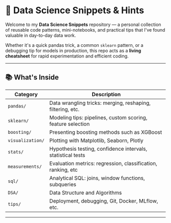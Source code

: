 # 🔬 Data Science Snippets & Hints

Welcome to my **Data Science Snippets** repository — a personal collection of reusable code patterns, mini-notebooks, and practical tips that I've found valuable in day-to-day data work.

Whether it's a quick pandas trick, a common `sklearn` pattern, or a debugging tip for models in production, this repo acts as a **living cheatsheet** for rapid experimentation and efficient coding.

---

## 📚 What's Inside

| Category         | Description                                                  |
|------------------|--------------------------------------------------------------|
| `pandas/`        | Data wrangling tricks: merging, reshaping, filtering, etc.   |
| `sklearn/`       | Modeling tips: pipelines, custom scoring, feature selection  |
| `boosting/`      | Presenting boosting methods such as XGBoost                  |
| `visualization/` | Plotting with Matplotlib, Seaborn, Plotly                    |
| `stats/`         | Hypothesis testing, confidence intervals, statistical tests  |
| `measurements/`  | Evaluation metrics: regression, classification, ranking, etc |
| `sql/`           | Analytical SQL: joins, window functions, subqueries          |
| `DSA/`           | Data Structure and Algorithms                                |
| `tips/`          | Deployment, debugging, Git, Docker, MLflow, etc.             |

---
